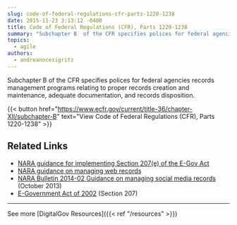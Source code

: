 ```yaml
---
slug: code-of-federal-regulations-cfr-parts-1220-1238
date: 2015-11-23 3:13:12 -0400
title: Code of Federal Regulations (CFR), Parts 1220-1238
summary: "Subchapter B  of the CFR specifies polices for federal agencies records management programs relating to proper records creation and maintenance, adequate documentation, and records disposition. View Code of Federal Regulations (CFR), Parts 1220-1238 Related Links NARA guidance for implementing Section 207(e) of the E-Gov Act NARA guidance on managing web records NARA Bulletin 2014-02 Guidance"
topics:
  - agile
authors:
  - andreanocesigritz
---
```


Subchapter B of the CFR specifies polices for federal agencies records management programs relating to proper records creation and maintenance, adequate documentation, and records disposition.

{{< button href="https://www.ecfr.gov/current/title-36/chapter-XII/subchapter-B" text="View Code of Federal Regulations (CFR), Parts 1220-1238" >}}

## Related Links

- [NARA guidance for implementing Section 207(e) of the E-Gov Act](http://www.archives.gov/records-mgmt/bulletins/2006/2006-02.html)
- [NARA guidance on managing web records](http://www.archives.gov/records-mgmt/policy/managing-web-records-index.html)
- [NARA Bulletin 2014-02 Guidance on managing social media records](http://www.archives.gov/records-mgmt/bulletins/2014/2014-02.html) (October 2013)
- [E-Government Act of 2002](http://www.archives.gov/about/laws/egov-act-section-207.html) (Section 207)

---

See more [DigitalGov Resources]({{< ref "/resources" >}})
